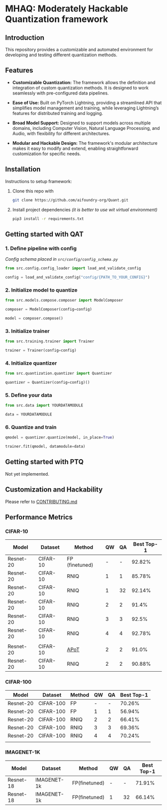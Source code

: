 # MHAQ: Moderately Hackable Quantization framework

## Introduction

This repository provides a customizable and automated environment for developing and testing different quantization methods.

## Features

- **Customizable Quantization:** The framework allows the definition and integration of custom quantization methods. It is designed to work seamlessly with pre-configured data pipelines.

- **Ease of Use:** Built on PyTorch Lightning, providing a streamlined API that simplifies model management and training, while leveraging Lightning’s features for distributed training and logging.

- **Broad Model Support:** Designed to support models across multiple domains, including Computer Vision, Natural Language Processing, and Audio, with flexibility for different architectures.

- **Modular and Hackable Design:** The framework's modular architecture makes it easy to modify and extend, enabling straightforward customization for specific needs.

## Installation

Instructions to setup framework:

1. Clone this repo with

     ```bash
    git clone https://github.com/aifoundry-org/Quant.git
    ```

2. Install project dependencies *(it is better to use wit virtual environment)*

    ```bash
    pip3 install -r requirements.txt
    ```

## Getting started with QAT

### 1. Define pipeline with config

*Config schema placed in `src/config/config_schema.py`*

```python
from src.config.config_loader import load_and_validate_config

config = load_and_validate_config("config/{PATH_TO_YOUR_CONFIG}")

```

### 2. Initialize model to quantize

```python
from src.models.compose.composer import ModelComposer

composer = ModelComposer(config=config)

model = composer.compose()
```

### 3. Initialize trainer

```python
from src.training.trainer import Trainer

trainer = Trainer(config=config)
```

### 4. Initialize quantizer

```python
from src.quantization.quantizer import Quantizer

quantizer = Quantizer(config=config)()
```

### 5. Define your data

```python
from src.data import YOURDATAMODULE

data = YOURDATAMODULE
```

### 6. Quantize and train

```python
qmodel = quantizer.quantize(model, in_place=True)

trainer.fit(qmodel, datamodule=data)
```

## Getting started with PTQ

Not yet implemented.

## Customization and Hackability

Please refer to [CONTRIBUTING.md](CONTRIBUTING.md)

## Performance Metrics

### CIFAR-10
| Model     | Dataset  | Method | QW | QA | Best Top-1 |
|-----------|----------|--------|----|----|------------|
| Resnet-20 | CIFAR-10 | FP (finetuned)     | -  | -  | 92.82%      |
| Resnet-20 | CIFAR-10 | RNIQ   | 1  | 1  | 85.78%      |
| Resnet-20 | CIFAR-10 | RNIQ   | 1  | 32 | 92.14%      |   
| Resnet-20 | CIFAR-10 | RNIQ   | 2  | 2  | 91.4%      |
| Resnet-20 | CIFAR-10 | RNIQ   | 3  | 3  | 92.5%      |
| Resnet-20 | CIFAR-10 | RNIQ   | 4  | 4  | 92.78%      |
|           |          |        |    |    |             |
| Resnet-20 | CIFAR-10 | [APoT](https://arxiv.org/abs/1909.13144)   | 2  | 2  | 91.0%      |
| Resnet-20 | CIFAR-10 | RNIQ   | 2  | 2  | 90.88%      |

### CIFAR-100
| Model     | Dataset   | Method | QW | QA | Best Top-1  |
|-----------|-----------|--------|----|----|-------------|
| Resnet-20 | CIFAR-100 | FP     | -  | -  | 70.26%      |
| Resnet-20 | CIFAR-100 | FP     | 1  | 1  | 56.94%      |
| Resnet-20 | CIFAR-100 | RNIQ   | 2  | 2  | 66.41%      |
| Resnet-20 | CIFAR-100 | RNIQ   | 3  | 3  | 69.36%      |
| Resnet-20 | CIFAR-100 | RNIQ   | 4  | 4  | 70.24%      |
|           |           |        |    |    |             |

### IMAGENET-1K
| Model     | Dataset     | Method | QW | QA | Best Top-1  |
|-----------|-------------|--------|----|----|-------------|
| Resnet-18 | IMAGENET-1k | FP(finetuned)     | -  | -  | 71.91%      |
| Resnet-18 | IMAGENET-1k | FP(finetuned)     | 1  | 32  | 66.14%      |

